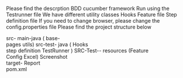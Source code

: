 Please find the descrption
BDD cucumber framework
Run using the Testrunner file
We have different utility classes
Hooks
Feature file
Step definition file
If you need to change browser, please change the config.properties file
Please find the project structure below

src- main-java
( base-                           
pages
utils)
src-test- java
( Hooks               
step definition 
TestRunner )
SRC-Test-- resources
(Feature              
Config 
Excel)
Screenshot                                
target- Report                           
pom.xml                            

